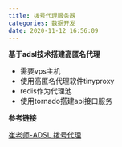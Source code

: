 ```yaml
---
title: 拨号代理服务器
categories: 数据开发
date: 2020-11-12 16:56:09
---
```


**基于adsl技术搭建高匿名代理**

- 需要vps主机
- 使用高匿名代理软件tinyproxy
- redis作为代理池
- 使用tornado搭建api接口服务

**参考链接**

[崔老师-ADSL 拨号代理](https://cuiqingcai.com/8361.html)

